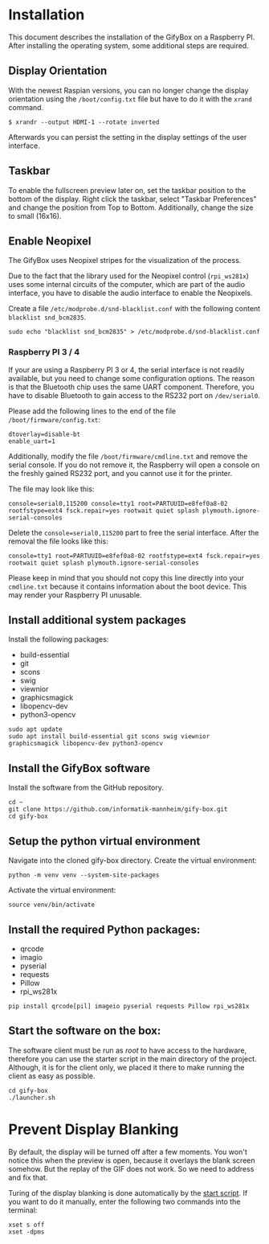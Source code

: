 # Installation

This document describes the installation of the GifyBox on a Raspberry PI. After installing the operating system, some additional steps are required.

## Display Orientation

With the newest Raspian versions, you can no longer change the display orientation using the `/boot/config.txt` file but have to do it with the `xrand` command.

```console
$ xrandr --output HDMI-1 --rotate inverted
```

Afterwards you can persist the setting in the display settings of the user interface.

## Taskbar
To enable the fullscreen preview later on, set the taskbar position to the bottom of the display. 
Right click the taskbar, select "Taskbar Preferences" and change the position from Top to Bottom. Additionally, change the size to small (16x16). 

## Enable Neopixel

The GifyBox uses Neopixel stripes for the visualization of the process.

Due to the fact that the library used for the Neopixel control (`rpi_ws281x`) uses some internal circuits of the computer, which are part of the audio interface, you have to disable the audio interface to enable the Neopixels.

Create a file `/etc/modprobe.d/snd-blacklist.conf` with the following content `blacklist snd_bcm2835`.

```console
sudo echo "blacklist snd_bcm2835" > /etc/modprobe.d/snd-blacklist.conf
```


### Raspberry PI 3 / 4

If your are using a Raspberry PI 3 or 4, the serial interface is not readily available, but you need to change some configuration options. The reason is that the Bluetooth chip uses the same UART component. Therefore, you have to disable Bluetooth to gain access to the RS232 port on `/dev/serial0`.

Please add the following lines to the end of the file `/boot/firmware/config.txt`:

```console
dtoverlay=disable-bt
enable_uart=1
```

Additionally, modify the file `/boot/firmware/cmdline.txt` and remove the serial console. If you do not remove it, the Raspberry will open a console on the freshly gained RS232 port, and you cannot use it for the printer.

The file may look like this:

```console
console=serial0,115200 console=tty1 root=PARTUUID=e8fef0a8-02 rootfstype=ext4 fsck.repair=yes rootwait quiet splash plymouth.ignore-serial-consoles
```

Delete the `console=serial0,115200` part to free the serial interface. After the removal the file looks like this:

```console
console=tty1 root=PARTUUID=e8fef0a8-02 rootfstype=ext4 fsck.repair=yes rootwait quiet splash plymouth.ignore-serial-consoles
```

Please keep in mind that you should not copy this line directly into your `cmdline.txt` because it contains information about the boot device. This may render your Raspberry PI unusable.

## Install additional system packages

Install the following packages:

* build-essential
* git
* scons
* swig
* viewnior
* graphicsmagick
* libopencv-dev
* python3-opencv

```console
sudo apt update
sudo apt install build-essential git scons swig viewnior graphicsmagick libopencv-dev python3-opencv
```

## Install the GifyBox software

Install the software from the GitHub repository.

```console
cd ~
git clone https://github.com/informatik-mannheim/gify-box.git
cd gify-box
```

## Setup the python virtual environment
Navigate into the cloned gify-box directory.
Create the virtual environment:
```console
python -m venv venv --system-site-packages 
```

Activate the virtual environment:
```console
source venv/bin/activate
```


## Install the required Python packages:

* qrcode
* imagio
* pyserial
* requests
* Pillow
* rpi_ws281x

```console
pip install qrcode[pil] imageio pyserial requests Pillow rpi_ws281x
```

## Start the software on the box:
The software client must be run as *root* to have access to the hardware, therefore you can use the starter script in the main directory of the project. Although, it is for the client only, we placed it there to make running the client as easy as possible.

```
cd gify-box
./launcher.sh
```


# Prevent Display Blanking

By default, the display will be turned off after a few moments. You won't notice this when the preview is open, because it overlays the blank screen somehow. But the replay of the GIF does not work. So we need to address and fix that.

Turing of the display blanking is done automatically by the [start script](../../launcher.sh). If you want to do it manually, enter the following two commands into the terminal:

```console
xset s off
xset -dpms
```
